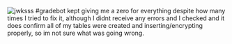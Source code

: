 ![jwksss](https://github.com/byron36e/JWKS3/assets/77745888/6052ec3d-964e-4994-ac31-b46855bcf823)
#gradebot kept giving me a zero for everything despite how many times I tried to fix it, although I didnt receive any errors and I checked and it does confirm all of my tables were created and inserting/encrypting properly, so im not sure what was going wrong.
